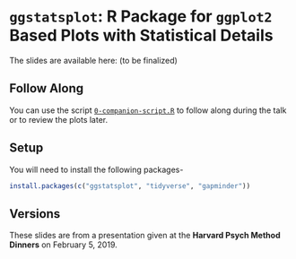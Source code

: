 # `ggstatsplot`: R Package for `ggplot2` Based Plots with Statistical Details

The slides are available here: (to be finalized)

## Follow Along

You can use the script [`0-companion-script.R`](0-companion-script.R) to follow
along during the talk or to review the plots later.

## Setup

You will need to install the following packages-

``` r
install.packages(c("ggstatsplot", "tidyverse", "gapminder"))
```

## Versions

These slides are from a presentation given at the **Harvard Psych Method Dinners** 
on February 5, 2019.
